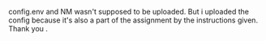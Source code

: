 config.env and NM wasn't supposed to be uploaded. But i uploaded the config because it's also a part of the assignment by the instructions given. Thank you .
